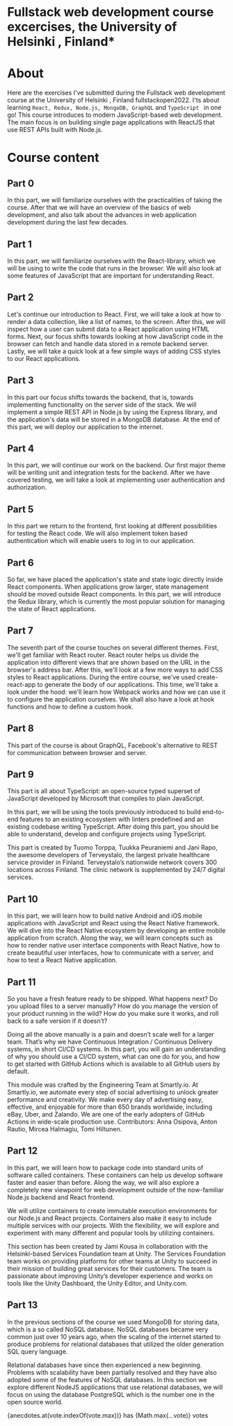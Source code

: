 # Fullstack web development course excercises, the University of Helsinki , Finland*

# About

Here are the exercises I've submitted during the Fullstack web development course at the University of Helsinki , Finland
fullstackopen2022.
I'ts about learning ```React, Redux, Node.js, MongoDB, GraphQL``` and ```TypeScript ``` in one go! This course  introduces  to modern JavaScript-based web development. The main focus is on building single page applications with ReactJS that use REST APIs built with Node.js.

# Course content

## Part 0
In this part, we will familiarize ourselves with the practicalities of taking the course. After that we will have an overview of the basics of web development, and also talk about the advances in web application development during the last few decades.

## Part 1
In this part, we will familiarize ourselves with the React-library, which we will be using to write the code that runs in the browser. We will also look at some features of JavaScript that are important for understanding React.

## Part 2
Let's continue our introduction to React. First, we will take a look at how to render a data collection, like a list of names, to the screen. After this, we will inspect how a user can submit data to a React application using HTML forms. Next, our focus shifts towards looking at how JavaScript code in the browser can fetch and handle data stored in a remote backend server. Lastly, we will take a quick look at a few simple ways of adding CSS styles to our React applications.

## Part 3
In this part our focus shifts towards the backend, that is, towards implementing functionality on the server side of the stack. We will implement a simple REST API in Node.js by using the Express library, and the application's data will be stored in a MongoDB database. At the end of this part, we will deploy our application to the internet.

## Part 4
In this part, we will continue our work on the backend. Our first major theme will be writing unit and integration tests for the backend. After we have covered testing, we will take a look at implementing user authentication and authorization.

## Part 5
In this part we return to the frontend, first looking at different possibilities for testing the React code. We will also implement token based authentication which will enable users to log in to our application.

## Part 6
So far, we have placed the application's state and state logic directly inside React components. When applications grow larger, state management should be moved outside React components. In this part, we will introduce the Redux library, which is currently the most popular solution for managing the state of React applications.

## Part 7
The seventh part of the course touches on several different themes. First, we'll get familiar with React router. React router helps us divide the application into different views that are shown based on the URL in the browser's address bar. After this, we'll look at a few more ways to add CSS styles to React applications. During the entire course, we've used create-react-app to generate the body of our applications. This time, we'll take a look under the hood: we'll learn how Webpack works and how we can use it to configure the application ourselves. We shall also have a look at hook functions and how to define a custom hook.

## Part 8
This part of the course is about GraphQL, Facebook's alternative to REST for communication between browser and server.

## Part 9
This part is all about TypeScript: an open-source typed superset of JavaScript developed by Microsoft that compiles to plain JavaScript.

In this part, we will be using the tools previously introduced to build end-to-end features to an existing ecosystem with linters predefined and an existing codebase writing TypeScript. After doing this part, you should be able to understand, develop and configure projects using TypeScript.

This part is created by Tuomo Torppa, Tuukka Peuraniemi and Jani Rapo, the awesome developers of Terveystalo, the largest private healthcare service provider in Finland. Terveystalo’s nationwide network covers 300 locations across Finland. The clinic network is supplemented by 24/7 digital services.

## Part 10
In this part, we will learn how to build native Android and iOS mobile applications with JavaScript and React using the React Native framework. We will dive into the React Native ecosystem by developing an entire mobile application from scratch. Along the way, we will learn concepts such as how to render native user interface components with React Native, how to create beautiful user interfaces, how to communicate with a server, and how to test a React Native application.

## Part 11
So you have a fresh feature ready to be shipped. What happens next? Do you upload files to a server manually? How do you manage the version of your product running in the wild? How do you make sure it works, and roll back to a safe version if it doesn’t?

Doing all the above manually is a pain and doesn’t scale well for a larger team. That’s why we have Continuous Integration / Continuous Delivery systems, in short CI/CD systems. In this part, you will gain an understanding of why you should use a CI/CD system, what can one do for you, and how to get started with GitHub Actions which is available to all GitHub users by default.

This module was crafted by the Engineering Team at Smartly.io. At Smartly.io, we automate every step of social advertising to unlock greater performance and creativity. We make every day of advertising easy, effective, and enjoyable for more than 650 brands worldwide, including eBay, Uber, and Zalando. We are one of the early adopters of GitHub Actions in wide-scale production use. Contributors: Anna Osipova, Anton Rautio, Mircea Halmagiu, Tomi Hiltunen.

## Part 12
In this part, we will learn how to package code into standard units of software called containers. These containers can help us develop software faster and easier than before. Along the way, we will also explore a completely new viewpoint for web development outside of the now-familiar Node.js backend and React frontend.

We will utilize containers to create immutable execution environments for our Node.js and React projects. Containers also make it easy to include multiple services with our projects. With the flexibility, we will explore and experiment with many different and popular tools by utilizing containers.

This section has been created by Jami Kousa in collaboration with the Helsinki-based Services Foundation team at Unity. The Services Foundation team works on providing platforms for other teams at Unity to succeed in their mission of building great services for their customers. The team is passionate about improving Unity’s developer experience and works on tools like the Unity Dashboard, the Unity Editor, and Unity.com.

## Part 13
In the previous sections of the course we used MongoDB for storing data, which is a so called NoSQL database. NoSQL databases became very common just over 10 years ago, when the scaling of the internet started to produce problems for relational databases that utilized the older generation SQL query language.

Relational databases have since then experienced a new beginning. Problems with scalability have been partially resolved and they have also adopted some of the features of NoSQL databases. In this section we explore different NodeJS applications that use relational databases, we will focus on using the database PostgreSQL which is the number one in the open source world.

{anecdotes.at(vote.indexOf(vote.max))}
has {Math.max(...vote)} votes